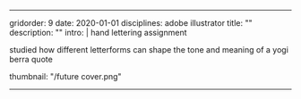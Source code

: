 ---

gridorder: 9
date: 2020-01-01
disciplines: adobe illustrator
title: ""
description: ""
intro: |
 hand lettering assignment <br>
 
 studied how different letterforms can shape the tone and meaning of a yogi berra quote

thumbnail: "/future cover.png"

---